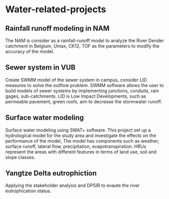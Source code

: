 # Water-related-projects

## Rainfall runoff modeling in NAM
The NAM is consider as a rainfall-runoff model to analyze the River Dender catchment in Belgium, Umax, CK12, TOF as the parameters to modify the accuracy of the model.
 
## Sewer system in VUB
Create SWMM model of the sewer system in campus, consider LID measures to solve the outflow problem.
SWMM software allows the user to build models of sewer systems by implementing junctions, conduits, rain gages, sub-catchments. LID is Low Impact Developments, such as permeable pavement, green roofs, aim to decrease the stormwater runoff. 

## Surface water modeling
Surface water modeling using SWAT+ software. This project set up a hydrological model for the study area and investigate the effects on the performance of the model, The model has components such as weather, surface runoff, lateral flow, precipitation, evapotranspiration. HRUs represent the areas with different features in terms of land use, soil and slope classes.

## Yangtze Delta eutrophiction
Applying the stakeholder analysis and DPSIR to evaute the river eutrophication status.
